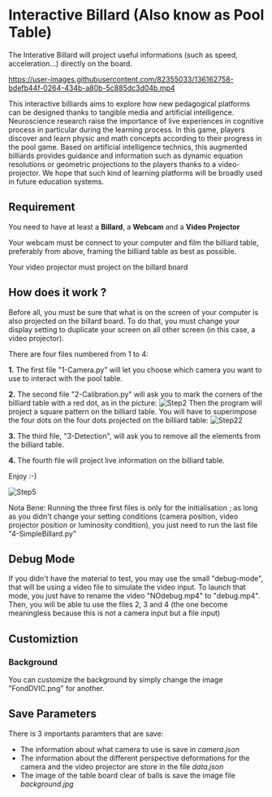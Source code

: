 # Interactive Billard (Also know as Pool Table)
 
The Interative Billard will project useful informations (such as speed, acceleration...) directly on the board.

https://user-images.githubusercontent.com/82355033/136162758-bdefb44f-0264-434b-a80b-5c885dc3d04b.mp4

This interactive billiards aims to explore how new pedagogical platforms can be designed thanks to tangible media and artificial intelligence. Neuroscience research raise the importance of live experiences in cognitive process in particular during the learning process. In this game, players discover and learn physic and math concepts according to their progress in the pool game. Based on artificial intelligence technics, this augmented billiards provides guidance and information such as dynamic equation resolutions or geometric projections to the players thanks to a video-projector. We hope that such kind of learning platforms will be broadly used in future education systems.

## Requirement

You need to have at least a **Billard**, a **Webcam** and a **Video Projector**

Your webcam must be connect to your computer and film the billiard table, preferably from above, framing the billiard table as best as possible.

Your video projector must project on the billard board 

## How does it work ?

Before all, you must be sure that what is on the screen of your computer is also projected on the billard board. To do that, you must change your display setting to duplicate your screen on all other screen (in this case, a video projector).

There are four files numbered from 1 to 4:

**1.** The first file "1-Camera.py" will let you choose which camera you want to use to interact with the pool table.

**2.** The second file "2-Calibration.py" will ask you to mark the corners of the billiard table with a red dot, as in the picture:
![Step2](https://user-images.githubusercontent.com/82355033/136162943-6e1aa60d-3e5e-4ee9-aec9-d7741124032d.png)
Then the program will project a square pattern on the billiard table. You will have to superimpose the four dots on the four dots projected on the billiard table:
![Step22](https://user-images.githubusercontent.com/82355033/136165042-bf947717-2973-4c40-ace8-ab084fb3d31d.png)

**3.** The third file, "3-Detection", will ask you to remove all the elements from the billiard table.

**4.** The fourth file will project live information on the billiard table.

Enjoy :-)

![Step5](https://user-images.githubusercontent.com/82355033/136165592-53749120-44e6-4f7a-9b4d-f0c549a649ba.jpg)

Nota Bene: Running the three first files is only for the initialisation ; as long as you didn't change your setting conditions (camera position, video projector position or luminosity condition), you just need to run the last file "4-SimpleBillard.py"

## Debug Mode

If you didn't have the material to test, you may use the small "debug-mode", that will be using a video file to simulate the video input. To launch that mode, you just have to rename the video "NOdebug.mp4" to "debug.mp4". Then, you will be able tu use the files 2, 3 and 4 (the one become meaningless because this is not a camera input but a file input)

## Customiztion

### Background

You can customize the background by simply change the image "FondDVIC.png" for another.

## Save Parameters

There is 3 importants paramters that are save:

+ The information about what camera to use is save in *camera.json*
+ The information about the different perspective deformations for the camera and the video projector are store in the file *data.json*
+ The image of the table board clear of balls is save the image file *background.jpg*
